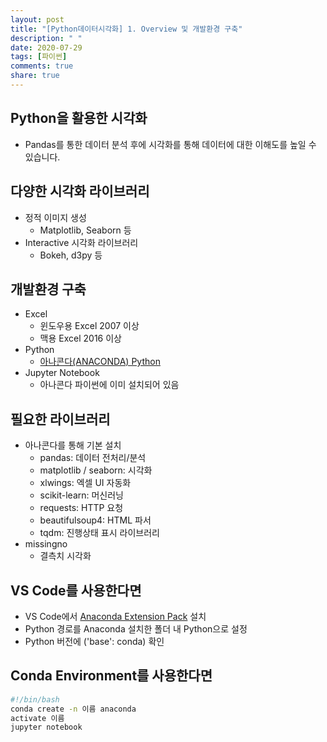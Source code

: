 ```yaml
---
layout: post
title: "[Python데이터시각화] 1. Overview 및 개발환경 구축"
description: " "
date: 2020-07-29
tags: [파이썬]
comments: true
share: true
---
```



## Python을 활용한 시각화

- Pandas를 통한 데이터 분석 후에 시각화를 통해 데이터에 대한 이해도를 높일 수 있습니다.

## 다양한 시각화 라이브러리

- 정적 이미지 생성
  - Matplotlib, Seaborn 등
- Interactive 시각화 라이브러리
  - Bokeh, d3py 등

## 개발환경 구축

- Excel
  - 윈도우용 Excel 2007 이상
  - 맥용 Excel 2016 이상
- Python
  - [아나콘다(ANACONDA) Python]
- Jupyter Notebook
  - 아나콘다 파이썬에 이미 설치되어 있음

## 필요한 라이브러리

- 아나콘다를 통해 기본 설치
  - pandas: 데이터 전처리/분석
  - matplotlib / seaborn: 시각화
  - xlwings: 엑셀 UI 자동화
  - scikit-learn: 머신러닝
  - requests: HTTP 요청
  - beautifulsoup4: HTML 파서
  - tqdm: 진행상태 표시 라이브러리
- missingno
  - 결측치 시각화

## VS Code를 사용한다면

- VS Code에서 [Anaconda Extension Pack] 설치
- Python 경로를 Anaconda 설치한 폴더 내 Python으로 설정
- Python 버전에 ('base': conda) 확인

## Conda Environment를 사용한다면

```bash
#!/bin/bash
conda create -n 이름 anaconda
activate 이름
jupyter notebook
```

[아나콘다(ANACONDA) Python]: https://www.anaconda.com/products/individual
[Anaconda Extension Pack]: https://github.com/Microsoft/vscode-anaconda-extension-pack
